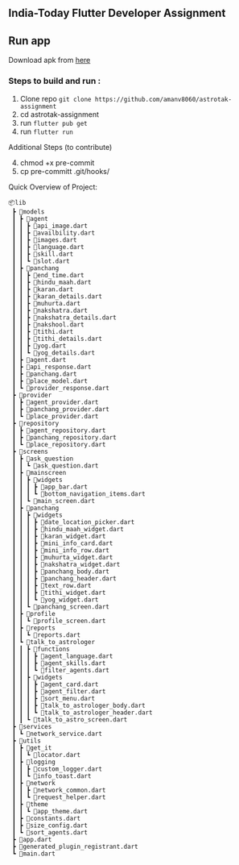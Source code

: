 ## India-Today Flutter Developer Assignment

## Run app 

Download apk from [here](https://github.com/amanv8060/astrotak-assignment/tree/main/apk)

### Steps to build and run :

1. Clone repo `git clone https://github.com/amanv8060/astrotak-assignment`
2. cd astrotak-assignment
3. run `flutter pub get`
4. run `flutter run`

Additional Steps (to contribute)

4. chmod +x pre-commit
5. cp pre-committ .git/hooks/


Quick Overview of Project:
```
📦lib
 ┣ 📂models
 ┃ ┣ 📂agent
 ┃ ┃ ┣ 📜api_image.dart
 ┃ ┃ ┣ 📜availbility.dart
 ┃ ┃ ┣ 📜images.dart
 ┃ ┃ ┣ 📜language.dart
 ┃ ┃ ┣ 📜skill.dart
 ┃ ┃ ┗ 📜slot.dart
 ┃ ┣ 📂panchang
 ┃ ┃ ┣ 📜end_time.dart
 ┃ ┃ ┣ 📜hindu_maah.dart
 ┃ ┃ ┣ 📜karan.dart
 ┃ ┃ ┣ 📜karan_details.dart
 ┃ ┃ ┣ 📜muhurta.dart
 ┃ ┃ ┣ 📜nakshatra.dart
 ┃ ┃ ┣ 📜nakshatra_details.dart
 ┃ ┃ ┣ 📜nakshool.dart
 ┃ ┃ ┣ 📜tithi.dart
 ┃ ┃ ┣ 📜tithi_details.dart
 ┃ ┃ ┣ 📜yog.dart
 ┃ ┃ ┗ 📜yog_details.dart
 ┃ ┣ 📜agent.dart
 ┃ ┣ 📜api_response.dart
 ┃ ┣ 📜panchang.dart
 ┃ ┣ 📜place_model.dart
 ┃ ┗ 📜provider_response.dart
 ┣ 📂provider
 ┃ ┣ 📜agent_provider.dart
 ┃ ┣ 📜panchang_provider.dart
 ┃ ┗ 📜place_provider.dart
 ┣ 📂repository
 ┃ ┣ 📜agent_repository.dart
 ┃ ┣ 📜panchang_repository.dart
 ┃ ┗ 📜place_repository.dart
 ┣ 📂screens
 ┃ ┣ 📂ask_question
 ┃ ┃ ┗ 📜ask_question.dart
 ┃ ┣ 📂mainscreen
 ┃ ┃ ┣ 📂widgets
 ┃ ┃ ┃ ┣ 📜app_bar.dart
 ┃ ┃ ┃ ┗ 📜bottom_navigation_items.dart
 ┃ ┃ ┗ 📜main_screen.dart
 ┃ ┣ 📂panchang
 ┃ ┃ ┣ 📂widgets
 ┃ ┃ ┃ ┣ 📜date_location_picker.dart
 ┃ ┃ ┃ ┣ 📜hindu_maah_widget.dart
 ┃ ┃ ┃ ┣ 📜karan_widget.dart
 ┃ ┃ ┃ ┣ 📜mini_info_card.dart
 ┃ ┃ ┃ ┣ 📜mini_info_row.dart
 ┃ ┃ ┃ ┣ 📜muhurta_widget.dart
 ┃ ┃ ┃ ┣ 📜nakshatra_widget.dart
 ┃ ┃ ┃ ┣ 📜panchang_body.dart
 ┃ ┃ ┃ ┣ 📜panchang_header.dart
 ┃ ┃ ┃ ┣ 📜text_row.dart
 ┃ ┃ ┃ ┣ 📜tithi_widget.dart
 ┃ ┃ ┃ ┗ 📜yog_widget.dart
 ┃ ┃ ┗ 📜panchang_screen.dart
 ┃ ┣ 📂profile
 ┃ ┃ ┗ 📜profile_screen.dart
 ┃ ┣ 📂reports
 ┃ ┃ ┗ 📜reports.dart
 ┃ ┗ 📂talk_to_astrologer
 ┃ ┃ ┣ 📂functions
 ┃ ┃ ┃ ┣ 📜agent_language.dart
 ┃ ┃ ┃ ┣ 📜agent_skills.dart
 ┃ ┃ ┃ ┗ 📜filter_agents.dart
 ┃ ┃ ┣ 📂widgets
 ┃ ┃ ┃ ┣ 📜agent_card.dart
 ┃ ┃ ┃ ┣ 📜agent_filter.dart
 ┃ ┃ ┃ ┣ 📜sort_menu.dart
 ┃ ┃ ┃ ┣ 📜talk_to_astrologer_body.dart
 ┃ ┃ ┃ ┗ 📜talk_to_astrologer_header.dart
 ┃ ┃ ┗ 📜talk_to_astro_screen.dart
 ┣ 📂services
 ┃ ┗ 📜network_service.dart
 ┣ 📂utils
 ┃ ┣ 📂get_it
 ┃ ┃ ┗ 📜locator.dart
 ┃ ┣ 📂logging
 ┃ ┃ ┣ 📜custom_logger.dart
 ┃ ┃ ┗ 📜info_toast.dart
 ┃ ┣ 📂network
 ┃ ┃ ┣ 📜network_common.dart
 ┃ ┃ ┗ 📜request_helper.dart
 ┃ ┣ 📂theme
 ┃ ┃ ┗ 📜app_theme.dart
 ┃ ┣ 📜constants.dart
 ┃ ┣ 📜size_config.dart
 ┃ ┗ 📜sort_agents.dart
 ┣ 📜app.dart
 ┣ 📜generated_plugin_registrant.dart
 ┗ 📜main.dart
```

